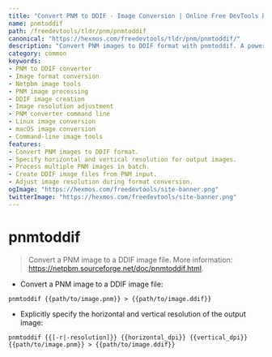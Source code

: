 ```yaml
---
title: "Convert PNM to DDIF - Image Conversion | Online Free DevTools by Hexmos"
name: pnmtoddif
path: /freedevtools/tldr/pnm/pnmtoddif
canonical: "https://hexmos.com/freedevtools/tldr/pnm/pnmtoddif/"
description: "Convert PNM images to DDIF format with pnmtoddif. A powerful image converter for batch processing and resolution adjustments. Free online tool, no registration required."
category: common
keywords:
- PNM to DDIF converter
- Image format conversion
- Netpbm image tools
- PNM image processing
- DDIF image creation
- Image resolution adjustment
- PNM converter command line
- Linux image conversion
- macOS image conversion
- Command-line image tools
features:
- Convert PNM images to DDIF format.
- Specify horizontal and vertical resolution for output images.
- Process multiple PNM images in batch.
- Create DDIF image files from PNM input.
- Adjust image resolution during format conversion.
ogImage: "https://hexmos.com/freedevtools/site-banner.png"
twitterImage: "https://hexmos.com/freedevtools/site-banner.png"
---
```


# pnmtoddif

> Convert a PNM image to a DDIF image file.
> More information: <https://netpbm.sourceforge.net/doc/pnmtoddif.html>.

- Convert a PNM image to a DDIF image file:

`pnmtoddif {{path/to/image.pnm}} > {{path/to/image.ddif}}`

- Explicitly specify the horizontal and vertical resolution of the output image:

`pnmtoddif {{[-r|-resolution]}} {{horizontal_dpi}} {{vertical_dpi}} {{path/to/image.pnm}} > {{path/to/image.ddif}}`
